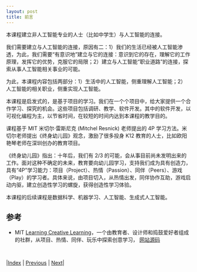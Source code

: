 ```yaml
---
layout: post
title: 前言
---
```


本课程建立非人工智能专业的人士（比如中学生）与人工智能的连接。

我们需要建立与人工智能的连接，原因有二：1）我们的生活已经被人工智能渗透，为此，我们需要“有意识地”建立与它的连接：意识到它的存在，理解它的工作原理，发挥它的优势，克服它的局限；2）建立与人工智能“职业道路”的连接，探索从事人工智能相关事业的可能。

为此，本课程内容包括两部分：1）生活中的人工智能，侧重理解人工智能；2）人工智能的相关职业，侧重实现人工智能。

本课程是启发式的，是基于项目的学习。我们在一个个项目中，给大家提供一个合作学习、探究的机会。这些项目包括调研、教学、软件开发。其中的软件开发，以可视化编程为主，以节省时间，在较短的时间内达到本课程的教学目的。

课程基于 MIT 米切尔·雷斯尼克 (Mitchel Resnick) 老师提出的 4P 学习方法。米切尔老师提出《终身幼儿园》观念，激励了很多投身 K12 教育的人士，比如欧阳艳琴老师在深圳创办的教育项目。

《终身幼儿园》指出：十年后，我们有 2/3 的可能，会从事目前尚未发明出来的工作。面对这种不确定的未来，教育要向幼儿园学习，支持我们成为具有创造力，具有“4P”学习能力：项目（Project）、热情（Passion）、同伴（Peers）、游戏（Play）的学习者。具体来说，由项目切入，从热情出发，同伴协作互助，游戏启动内驱，建立创造性学习的螺旋，获得创造性学习体验。

本课程的后续课程是数据科学、机器学习、人工智能、生成式人工智能。

## 参考

- MIT [Learning Creative Learning](https://lcl.media.mit.edu/)，一个由教育者、设计师和捣鼓爱好者组成的社群，从项目、热情、同伴、玩乐中探索创意学习， [网站源码](https://github.com/mitmedialab/lcl)

<br/>

|[Index](./) | [Previous](./) | [Next](2-framework)|
